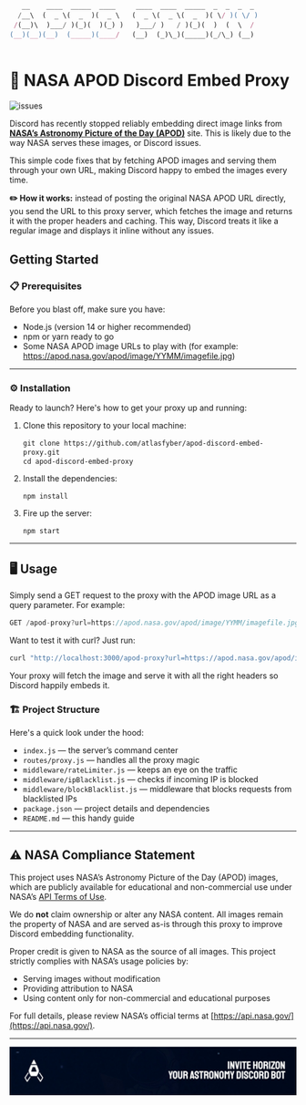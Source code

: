 ```js 
                         
   __    ____  _____  ____     ____  ____  _____  _  _  _  _ 
  /__\  (  _ \(  _  )(  _ \   (  _ \(  _ \(  _  )( \/ )( \/ )
 /(__)\  )___/ )(_)(  )(_) )   )___/ )   / )(_)(  )  (  \  / 
(__)(__)(__)  (_____)(____/   (__)  (_)\_)(_____)(_/\_) (__) 
                            
``` 

# 🚀 NASA APOD Discord Embed Proxy
![issues](https://img.shields.io/github/issues/atlasfyber/apod-discord-embed-proxy)


Discord has recently stopped reliably embedding direct image links from **[NASA’s Astronomy Picture of the Day (APOD)](https://apod.nasa.gov/apod/astropix.html)** site. This is likely due to the way NASA serves these images, or Discord issues.

This simple code fixes that by fetching APOD images and serving them through your own URL, making Discord happy to embed the images every time.

**✏️ How it works:** instead of posting the original NASA APOD URL directly, you send the URL to this proxy server, which fetches the image and returns it with the proper headers and caching. This way, Discord treats it like a regular image and displays it inline without any issues.


## Getting Started

### 📋 Prerequisites

Before you blast off, make sure you have:

- Node.js (version 14 or higher recommended)  
- npm or yarn ready to go  
- Some NASA APOD image URLs to play with (for example: https://apod.nasa.gov/apod/image/YYMM/imagefile.jpg)

---

### ⚙️ Installation

Ready to launch? Here's how to get your proxy up and running:

1. Clone this repository to your local machine:  
   ```
   git clone https://github.com/atlasfyber/apod-discord-embed-proxy.git  
   cd apod-discord-embed-proxy
   ```

2. Install the dependencies:  
   ```
   npm install
   ```

3. Fire up the server:  
   ```
   npm start
   ```

---

## 🖥️ Usage

Simply send a GET request to the proxy with the APOD image URL as a query parameter. For example:

```js
GET /apod-proxy?url=https://apod.nasa.gov/apod/image/YYMM/imagefile.jpg
```

Want to test it with curl? Just run:

```js
curl "http://localhost:3000/apod-proxy?url=https://apod.nasa.gov/apod/image/2505/Pluto-Mountains-Plains9-17-15.jpg"
```

Your proxy will fetch the image and serve it with all the right headers so Discord happily embeds it.

### 🏗️ Project Structure

Here's a quick look under the hood:

- ```index.js``` — the server’s command center  
- ```routes/proxy.js``` — handles all the proxy magic  
- ```middleware/rateLimiter.js``` — keeps an eye on the traffic
- ```middleware/ipBlacklist.js``` — checks if incoming IP is blocked  
- ```middleware/blockBlacklist.js``` — middleware that blocks requests from blacklisted IPs
- ```package.json``` — project details and dependencies  
- ```README.md``` — this handy guide

---

## ⚠️ NASA Compliance Statement

This project uses NASA’s Astronomy Picture of the Day (APOD) images, which are publicly available for educational and non-commercial use under NASA’s [API Terms of Use](https://api.nasa.gov/).

We do **not** claim ownership or alter any NASA content. All images remain the property of NASA and are served as-is through this proxy to improve Discord embedding functionality.

Proper credit is given to NASA as the source of all images. This project strictly complies with NASA’s usage policies by:

- Serving images without modification  
- Providing attribution to NASA  
- Using content only for non-commercial and educational purposes  

For full details, please review NASA’s official terms at [https://api.nasa.gov/](https://api.nasa.gov/).


---
[![invite horizon](https://github.com/atlasfyber/atlas-images/blob/main/invitehrz_banner.jpg?raw=true)](https://support.teamatlas.dev)
